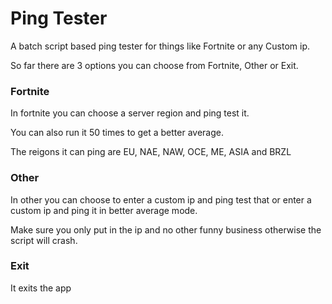 # Ping Tester
A batch script based ping tester for things like Fortnite or any Custom ip.

So far there are 3 options you can choose from Fortnite, Other or Exit.
### Fortnite
In fortnite you can choose a server region and ping test it.

You can also run it 50 times to get a better average.

The reigons it can ping are EU, NAE, NAW, OCE, ME, ASIA and BRZL
### Other
In other you can choose to enter a custom ip and ping test that or enter a custom ip and ping it in better average mode.

Make sure you only put in the ip and no other funny business otherwise the script will crash.
### Exit
It exits the app
